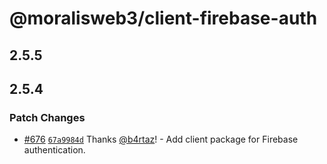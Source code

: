 # @moralisweb3/client-firebase-auth

## 2.5.5

## 2.5.4

### Patch Changes

- [#676](https://github.com/MoralisWeb3/Moralis-JS-SDK/pull/676) [`67a9984d`](https://github.com/MoralisWeb3/Moralis-JS-SDK/commit/67a9984d3e6bb81407ea06c766d84a98a1394a3d) Thanks [@b4rtaz](https://github.com/b4rtaz)! - Add client package for Firebase authentication.
